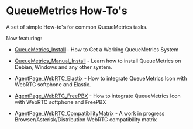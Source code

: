 QueueMetrics How-To's
=====================

A set of simple How-to's for common QueueMetrics tasks.

Now featuring:

* [QueueMetrics_Install](QueueMetricsInstall.md) - How to Get a Working QueueMetrics System
* [QueueMetrics_Manual_Install](QueueMetricsManualInstall.md) - Learn how to install QueueMetrics on Debian, Windows and any other system.

* [AgentPage_WebRTC_Elastix](AgentPage_WebRTC_Elastix.md) - How to integrate QueueMetrics Icon with WebRTC softphone and Elastix.
* [AgentPage_WebRTC_FreePBX](AgentPage_WebRTC_FreePBX.md) - How to integrate QueueMetrics Icon with WebRTC softphone and FreePBX
* [AgentPage_WebRTC_CompatibilityMatrix](AgentPage_WebRTC_CompatibilityMatrix.md) - A work in progress Browser/Asterisk/Distribution WebRTC compatibility matrix 
